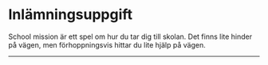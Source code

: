 # Inlämningsuppgift

School mission är ett spel om hur du tar dig till skolan. Det finns lite hinder på vägen, men förhoppningsvis hittar du lite hjälp på vägen.

---
